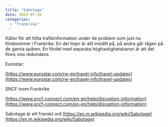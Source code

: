 ```yaml
---
title: "Sabotage"
date: 2024-07-26
categories: 
  - "frankrike"
---
```


Källor för att hitta trafikinformation under de problem som just nu förekommer i Frankrike. En del linjer är allt inställt på, på andra går tågen på de gamla spåren. En fördel med separata höghastighetsbanor är att det finns viss redundans.

Eurostar:

[https://www.eurostar.com/rw-en/travel-info/travel-updates](https://www.eurostar.com/rw-en/travel-info/travel-updates)

SNCF inom Frankrike

[https://www.sncf-connect.com/en-en/help/disruption-information](https://www.sncf-connect.com/en-en/help/disruption-information)

Sabotage är ett franskt ord [https://en.m.wikipedia.org/wiki/Sabotage](https://en.m.wikipedia.org/wiki/Sabotage)
